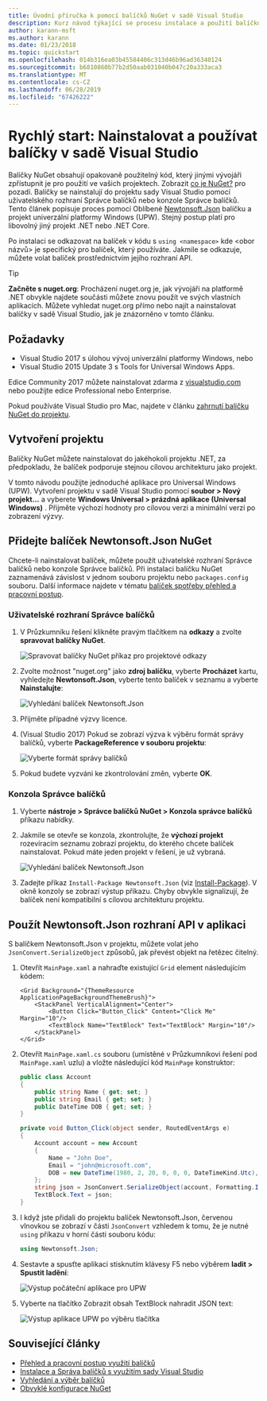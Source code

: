 ```yaml
---
title: Úvodní příručka k pomocí balíčků NuGet v sadě Visual Studio
description: Kurz návod týkající se procesu instalace a použití balíčku NuGet v projektu sady Visual Studio.
author: karann-msft
ms.author: karann
ms.date: 01/23/2018
ms.topic: quickstart
ms.openlocfilehash: 014b316ea03b45584406c313d46b96ad36340124
ms.sourcegitcommit: b6810860b77b2d50aab031040b047c20a333aca3
ms.translationtype: MT
ms.contentlocale: cs-CZ
ms.lasthandoff: 06/28/2019
ms.locfileid: "67426222"
---
```

# <a name="quickstart-install-and-use-a-package-in-visual-studio"></a>Rychlý start: Nainstalovat a používat balíčky v sadě Visual Studio

Balíčky NuGet obsahují opakovaně použitelný kód, který jinými vývojáři zpřístupnit je pro použití ve vašich projektech. Zobrazit [co je NuGet?](../What-is-NuGet.md) pro pozadí. Balíčky se nainstalují do projektu sady Visual Studio pomocí uživatelského rozhraní Správce balíčků nebo konzole Správce balíčků. Tento článek popisuje proces pomocí Oblíbené [Newtonsoft.Json](https://www.nuget.org/packages/Newtonsoft.Json/) balíčku a projekt univerzální platformy Windows (UPW). Stejný postup platí pro libovolný jiný projekt .NET nebo .NET Core.

Po instalaci se odkazovat na balíček v kódu s `using <namespace>` kde \<obor názvů\> je specifický pro balíček, který používáte. Jakmile se odkazuje, můžete volat balíček prostřednictvím jejího rozhraní API.

> [!Tip]
> **Začněte s nuget.org**: Procházení nuget.org je, jak vývojáři na platformě .NET obvykle najdete součásti můžete znovu použít ve svých vlastních aplikacích. Můžete vyhledat nuget.org přímo nebo najít a nainstalovat balíčky v sadě Visual Studio, jak je znázorněno v tomto článku.

## <a name="prerequisites"></a>Požadavky

- Visual Studio 2017 s úlohou vývoj univerzální platformy Windows, nebo
- Visual Studio 2015 Update 3 s Tools for Universal Windows Apps.

Edice Community 2017 můžete nainstalovat zdarma z [visualstudio.com](https://www.visualstudio.com/) nebo použijte edice Professional nebo Enterprise.

Pokud používáte Visual Studio pro Mac, najdete v článku [zahrnutí balíčku NuGet do projektu](/visualstudio/mac/nuget-walkthrough).

## <a name="create-a-project"></a>Vytvoření projektu

Balíčky NuGet můžete nainstalovat do jakéhokoli projektu .NET, za předpokladu, že balíček podporuje stejnou cílovou architekturu jako projekt.

V tomto návodu použijte jednoduché aplikace pro Universal Windows (UPW). Vytvoření projektu v sadě Visual Studio pomocí **soubor > Nový projekt...**  a vyberete **Windows Universal > prázdná aplikace (Universal Windows)** . Přijměte výchozí hodnoty pro cílovou verzi a minimální verzi po zobrazení výzvy.

## <a name="add-the-newtonsoftjson-nuget-package"></a>Přidejte balíček Newtonsoft.Json NuGet

Chcete-li nainstalovat balíček, můžete použít uživatelské rozhraní Správce balíčků nebo konzole Správce balíčků. Při instalaci balíčku NuGet zaznamenává závislost v jednom souboru projektu nebo `packages.config` souboru. Další informace najdete v tématu [balíček spotřeby přehled a pracovní postup](../consume-packages/Overview-and-Workflow.md).

### <a name="package-manager-ui"></a>Uživatelské rozhraní Správce balíčků

1. V Průzkumníku řešení klikněte pravým tlačítkem na **odkazy** a zvolte **spravovat balíčky NuGet**.

    ![Spravovat balíčky NuGet příkaz pro projektové odkazy](media/QS_Use-02-ManageNuGetPackages.png)

1. Zvolte možnost "nuget.org" jako **zdroj balíčku**, vyberte **Procházet** kartu, vyhledejte **Newtonsoft.Json**, vyberte tento balíček v seznamu a vyberte  **Nainstalujte**:

    ![Vyhledání balíček Newtonsoft.Json](media/QS_Use-03-NewtonsoftJson.png)

1. Přijměte případné výzvy licence.

1. (Visual Studio 2017) Pokud se zobrazí výzva k výběru formát správy balíčků, vyberte **PackageReference v souboru projektu**:

    ![Vyberte formát správy balíčků](media/QS_Use-03b-SelectFormat.png)

1. Pokud budete vyzváni ke zkontrolování změn, vyberte **OK**.

### <a name="package-manager-console"></a>Konzola Správce balíčků

1. Vyberte **nástroje > Správce balíčků NuGet > Konzola správce balíčků** příkazu nabídky.

1. Jakmile se otevře se konzola, zkontrolujte, že **výchozí projekt** rozevíracím seznamu zobrazí projektu, do kterého chcete balíček nainstalovat. Pokud máte jeden projekt v řešení, je už vybraná.

    ![Vyhledání balíček Newtonsoft.Json](media/QS_Use-08-Console1.png)

1. Zadejte příkaz `Install-Package Newtonsoft.Json` (viz [Install-Package](../tools/ps-ref-install-package.md)). V okně konzoly se zobrazí výstup příkazu. Chyby obvykle signalizují, že balíček není kompatibilní s cílovou architekturu projektu.

## <a name="use-the-newtonsoftjson-api-in-the-app"></a>Použít Newtonsoft.Json rozhraní API v aplikaci

S balíčkem Newtonsoft.Json v projektu, můžete volat jeho `JsonConvert.SerializeObject` způsobů, jak převést objekt na řetězec čitelný.

1. Otevřít `MainPage.xaml` a nahraďte existující `Grid` element následujícím kódem:

    ```xaml
    <Grid Background="{ThemeResource ApplicationPageBackgroundThemeBrush}">
        <StackPanel VerticalAlignment="Center">
            <Button Click="Button_Click" Content="Click Me" Margin="10"/>
            <TextBlock Name="TextBlock" Text="TextBlock" Margin="10"/>
        </StackPanel>
    </Grid>
    ```

1. Otevřít `MainPage.xaml.cs` souboru (umístěné v Průzkumníkovi řešení pod `MainPage.xaml` uzlu) a vložte následující kód `MainPage` konstruktor:

    ```cs
    public class Account
    {
        public string Name { get; set; }
        public string Email { get; set; }
        public DateTime DOB { get; set; }
    }

    private void Button_Click(object sender, RoutedEventArgs e)
    {
        Account account = new Account
        {
            Name = "John Doe",
            Email = "john@microsoft.com",
            DOB = new DateTime(1980, 2, 20, 0, 0, 0, DateTimeKind.Utc),
        };
        string json = JsonConvert.SerializeObject(account, Formatting.Indented);
        TextBlock.Text = json;
    }
    ```

1. I když jste přidali do projektu balíček Newtonsoft.Json, červenou vlnovkou se zobrazí v části `JsonConvert` vzhledem k tomu, že je nutné `using` příkazu v horní části souboru kódu:

    ```cs
    using Newtonsoft.Json;
    ```

1. Sestavte a spusťte aplikaci stisknutím klávesy F5 nebo výběrem **ladit > Spustit ladění**:

    ![Výstup počáteční aplikace pro UPW](media/QS_Use-06-AppStart.png)

1. Vyberte na tlačítko Zobrazit obsah TextBlock nahradit JSON text:

    ![Výstup aplikace UPW po výběru tlačítka](media/QS_Use-07-AppEnd.png)

## <a name="related-articles"></a>Související články

- [Přehled a pracovní postup využití balíčků](../consume-packages/overview-and-workflow.md)
- [Instalace a Správa balíčků s využitím sady Visual Studio](../tools/package-manager-ui.md)
- [Vyhledání a výběr balíčků](../consume-packages/finding-and-choosing-packages.md)
- [Obvyklé konfigurace NuGet](../consume-packages/configuring-nuget-behavior.md)
